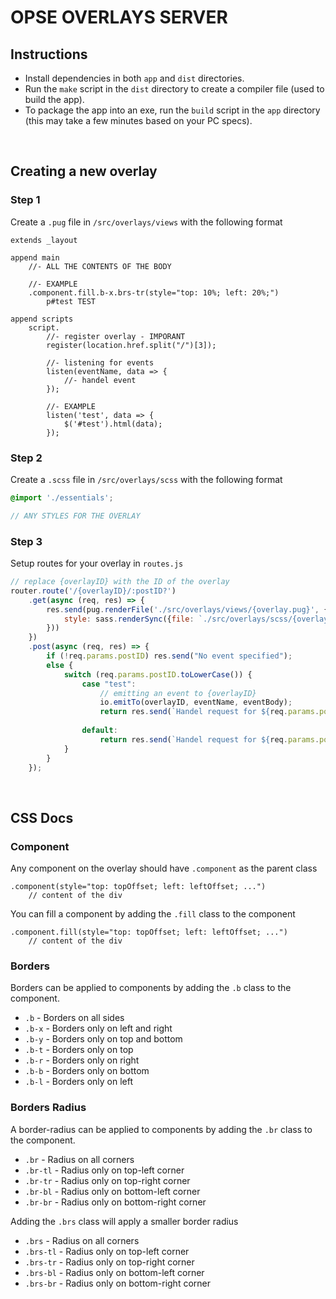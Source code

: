 # OPSE OVERLAYS SERVER

## Instructions

* Install dependencies in both `app` and `dist` directories.
* Run the `make` script in the `dist` directory to create a compiler file (used to build the app).
* To package the app into an exe, run the `build` script in the `app` directory (this may take a few minutes based on your PC specs).

<br>

## Creating a new overlay

### Step 1

Create a `.pug` file in `/src/overlays/views` with the following format

```pug
extends _layout

append main
    //- ALL THE CONTENTS OF THE BODY

    //- EXAMPLE
    .component.fill.b-x.brs-tr(style="top: 10%; left: 20%;")
        p#test TEST

append scripts
    script.
        //- register overlay - IMPORANT
        register(location.href.split("/")[3]);

        //- listening for events
        listen(eventName, data => {
            //- handel event
        });

        //- EXAMPLE
        listen('test', data => {
            $('#test').html(data);
        });
```

### Step 2

Create a `.scss` file in `/src/overlays/scss` with the following format

```scss
@import './essentials';

// ANY STYLES FOR THE OVERLAY
```

### Step 3

Setup routes for your overlay in `routes.js`

```js
// replace {overlayID} with the ID of the overlay
router.route('/{overlayID}/:postID?')
    .get(async (req, res) => {
        res.send(pug.renderFile('./src/overlays/views/{overlay.pug}', {
            style: sass.renderSync({file: `./src/overlays/scss/{overlay.scss}`}).css.toString(),
        }))
    })
    .post(async (req, res) => {
        if (!req.params.postID) res.send("No event specified");
        else {
            switch (req.params.postID.toLowerCase()) {
                case "test":
                    // emitting an event to {overlayID}
                    io.emitTo(overlayID, eventName, eventBody);
                    return res.send(`Handel request for ${req.params.postID}`);
            
                default:
                    return res.send(`Handel request for ${req.params.postID}`);
            }
        }
    });
```

<br>

## CSS Docs

### Component

Any component on the overlay should have `.component` as the parent class

```pug
.component(style="top: topOffset; left: leftOffset; ...")
    // content of the div
```

You can fill a component by adding the `.fill` class to the component

```pug
.component.fill(style="top: topOffset; left: leftOffset; ...")
    // content of the div
```

### Borders

Borders can be applied to components by adding the `.b` class to the component.

* `.b` - Borders on all sides
* `.b-x` - Borders only on left and right
* `.b-y` - Borders only on top and bottom
* `.b-t` - Borders only on top
* `.b-r` - Borders only on right
* `.b-b` - Borders only on bottom
* `.b-l` - Borders only on left

### Borders Radius

A border-radius can be applied to components by adding the `.br` class to the component.

* `.br` - Radius on all corners
* `.br-tl` - Radius only on top-left corner
* `.br-tr` - Radius only on top-right corner
* `.br-bl` - Radius only on bottom-left corner
* `.br-br` - Radius only on bottom-right corner

Adding the `.brs` class will apply a smaller border radius

* `.brs` - Radius on all corners
* `.brs-tl` - Radius only on top-left corner
* `.brs-tr` - Radius only on top-right corner
* `.brs-bl` - Radius only on bottom-left corner
* `.brs-br` - Radius only on bottom-right corner
